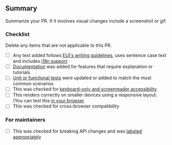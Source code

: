 ## Summary

Summarize your PR. If it involves visual changes include a screenshot or gif.

### Checklist

Delete any items that are not applicable to this PR.

- [ ] Any text added follows [EUI's writing guidelines](https://elastic.github.io/eui/#/guidelines/writing), uses sentence case text and includes [i18n support](https://github.com/elastic/kibana/blob/master/packages/kbn-i18n/README.md)
- [ ] [Documentation](https://github.com/elastic/kibana/blob/master/CONTRIBUTING.md#writing-documentation) was added for features that require explanation or tutorials
- [ ] [Unit or functional tests](https://github.com/elastic/kibana/blob/master/CONTRIBUTING.md#cross-browser-compatibility) were updated or added to match the most common scenarios
- [ ] This was checked for [keyboard-only and screenreader accessibility](https://developer.mozilla.org/en-US/docs/Learn/Tools_and_testing/Cross_browser_testing/Accessibility#Accessibility_testing_checklist)
- [ ] This renders correctly on smaller devices using a responsive layout. (You can test this [in your browser](https://www.browserstack.com/guide/responsive-testing-on-local-server)
- [ ] This was checked for cross-browser compatibility

### For maintainers

- [ ] This was checked for breaking API changes and was [labeled appropriately](https://github.com/elastic/kibana/blob/master/CONTRIBUTING.md#release-notes-process)
